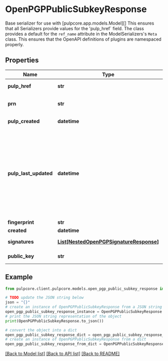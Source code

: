 # OpenPGPPublicSubkeyResponse

Base serializer for use with [pulpcore.app.models.Model][]  This ensures that all Serializers provide values for the 'pulp_href` field.  The class provides a default for the ``ref_name`` attribute in the ModelSerializers's ``Meta`` class. This ensures that the OpenAPI definitions of plugins are namespaced properly.

## Properties

Name | Type | Description | Notes
------------ | ------------- | ------------- | -------------
**pulp_href** | **str** |  | [optional] [readonly] 
**prn** | **str** | The Pulp Resource Name (PRN). | [optional] [readonly] 
**pulp_created** | **datetime** | Timestamp of creation. | [optional] [readonly] 
**pulp_last_updated** | **datetime** | Timestamp of the last time this resource was updated. Note: for immutable resources - like content, repository versions, and publication - pulp_created and pulp_last_updated dates will be the same. | [optional] [readonly] 
**fingerprint** | **str** |  | 
**created** | **datetime** |  | 
**signatures** | [**List[NestedOpenPGPSignatureResponse]**](NestedOpenPGPSignatureResponse.md) |  | [optional] [readonly] 
**public_key** | **str** |  | [optional] [readonly] 

## Example

```python
from pulpcore.client.pulpcore.models.open_pgp_public_subkey_response import OpenPGPPublicSubkeyResponse

# TODO update the JSON string below
json = "{}"
# create an instance of OpenPGPPublicSubkeyResponse from a JSON string
open_pgp_public_subkey_response_instance = OpenPGPPublicSubkeyResponse.from_json(json)
# print the JSON string representation of the object
print(OpenPGPPublicSubkeyResponse.to_json())

# convert the object into a dict
open_pgp_public_subkey_response_dict = open_pgp_public_subkey_response_instance.to_dict()
# create an instance of OpenPGPPublicSubkeyResponse from a dict
open_pgp_public_subkey_response_from_dict = OpenPGPPublicSubkeyResponse.from_dict(open_pgp_public_subkey_response_dict)
```
[[Back to Model list]](../README.md#documentation-for-models) [[Back to API list]](../README.md#documentation-for-api-endpoints) [[Back to README]](../README.md)


